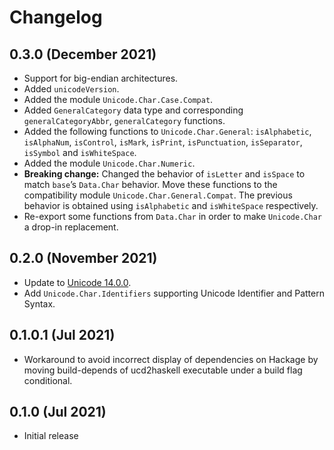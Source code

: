 # Changelog

## 0.3.0 (December 2021)

- Support for big-endian architectures.
- Added `unicodeVersion`.
- Added the module `Unicode.Char.Case.Compat`.
- Added `GeneralCategory` data type and corresponding `generalCategoryAbbr`,
  `generalCategory` functions.
- Added the following functions to `Unicode.Char.General`:
  `isAlphabetic`, `isAlphaNum`,
  `isControl`, `isMark`, `isPrint`, `isPunctuation`, `isSeparator`,
  `isSymbol` and `isWhiteSpace`.
- Added the module `Unicode.Char.Numeric`.
- **Breaking change:** Changed the behavior of `isLetter` and `isSpace` to match
  `base`’s `Data.Char` behavior. Move these functions to the compatibility module
  `Unicode.Char.General.Compat`. The previous behavior is obtained using
  `isAlphabetic` and `isWhiteSpace` respectively.
- Re-export some functions from `Data.Char` in order to make `Unicode.Char`
  a drop-in replacement.

## 0.2.0 (November 2021)

* Update to [Unicode 14.0.0](https://www.unicode.org/versions/Unicode14.0.0/).
* Add `Unicode.Char.Identifiers` supporting Unicode Identifier and Pattern
  Syntax.

## 0.1.0.1 (Jul 2021)

* Workaround to avoid incorrect display of dependencies on Hackage by moving
  build-depends of ucd2haskell executable under a build flag conditional.

## 0.1.0 (Jul 2021)

* Initial release
